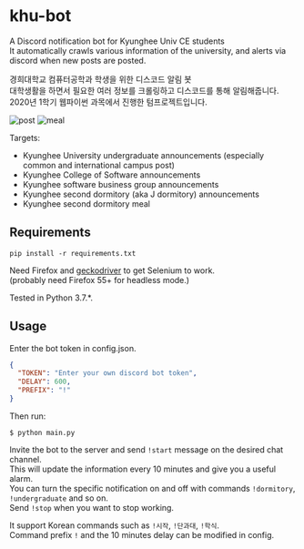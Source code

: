 # khu-bot
A Discord notification bot for Kyunghee Univ CE students  
It automatically crawls various information of the university, and alerts via discord when new posts are posted.  

경희대학교 컴퓨터공학과 학생을 위한 디스코드 알림 봇  
대학생활을 하면서 필요한 여러 정보를 크롤링하고 디스코드를 통해 알림해줍니다.  
2020년 1학기 웹파이썬 과목에서 진행한 텀프로젝트입니다.

![post](https://user-images.githubusercontent.com/61305403/88489283-6866c680-cfce-11ea-9722-2f51ce9f1612.PNG)
![meal](https://user-images.githubusercontent.com/61305403/88489278-613fb880-cfce-11ea-88a9-623b6276de97.PNG)

Targets:
- Kyunghee University undergraduate announcements (especially common and international campus post)
- Kyunghee College of Software announcements
- Kyunghee software business group announcements
- Kyunghee second dormitory (aka J dormitory) announcements
- Kyunghee second dormitory meal

## Requirements
```
pip install -r requirements.txt
```

Need Firefox and [geckodriver](https://github.com/mozilla/geckodriver/releases) to get Selenium to work.  
(probably need Firefox 55+ for headless mode.)

Tested in Python 3.7.*.


## Usage
Enter the bot token in config.json.  
```json
{
  "TOKEN": "Enter your own discord bot token",
  "DELAY": 600,
  "PREFIX": "!"
}
```

Then run:  
```
$ python main.py
```

Invite the bot to the server and send ```!start``` message on the desired chat channel.  
This will update the information every 10 minutes and give you a useful alarm.  
You can turn the specific notification on and off with commands ```!dormitory```, ```!undergraduate``` and so on.  
Send ```!stop``` when you want to stop working.  

It support Korean commands such as ```!시작```, ```!단과대```, ```!학식```.  
Command prefix ```!``` and the 10 minutes delay can be modified in config.

